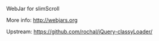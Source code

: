 WebJar for slimScroll

More info: http://webjars.org

Upstream: https://github.com/rochal/jQuery-classyLoader/
